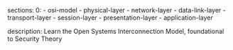 sections:
  0:
    - osi-model
    - physical-layer
    - network-layer
    - data-link-layer
    - transport-layer
    - session-layer
    - presentation-layer
    - application-layer

description: Learn the Open Systems Interconnection Model, foundational to Security Theory
